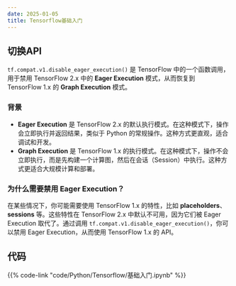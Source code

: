 ```yaml
---
date: 2025-01-05
title: Tensorflow基础入门
---
```


## 切换API

`tf.compat.v1.disable_eager_execution()` 是 TensorFlow 中的一个函数调用，用于禁用 TensorFlow 2.x 中的 **Eager Execution** 模式，从而恢复到 TensorFlow 1.x 的 **Graph Execution** 模式。

### 背景

- **Eager Execution** 是 TensorFlow 2.x 的默认执行模式。在这种模式下，操作会立即执行并返回结果，类似于 Python 的常规操作。这种方式更直观，适合调试和开发。
- **Graph Execution** 是 TensorFlow 1.x 的执行模式。在这种模式下，操作不会立即执行，而是先构建一个计算图，然后在会话（Session）中执行。这种方式更适合大规模计算和部署。

### 为什么需要禁用 Eager Execution？

在某些情况下，你可能需要使用 TensorFlow 1.x 的特性，比如 **placeholders**、**sessions** 等。这些特性在 TensorFlow 2.x 中默认不可用，因为它们被 Eager Execution 取代了。通过调用 `tf.compat.v1.disable_eager_execution()`，你可以禁用 Eager Execution，从而使用 TensorFlow 1.x 的 API。

## 代码

{{% code-link "code/Python/Tensorflow/基础入门.ipynb" %}}
